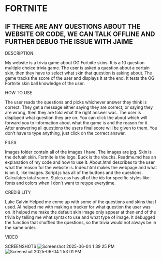 # FORTNITE
## IF THERE ARE ANY QUESTIONS ABOUT THE WEBSITE OR CODE, WE CAN TALK OFFLINE AND FURTHER DEBUG THE ISSUE WITH JAIME

DESCRIPTION

My website is a trivia game about OG Fortnite skins. It is a 10 question multiple choice trivia game. The user is asked a question about a certain skin, then they have to select what skin that question is asking about. The game tracks the score of the user and displays it at the end. It tests the OG Fortnite skin ball knowledge of the user.

HOW TO USE

The user reads the questions and picks whichever answer they think is correct. They get a message either saying they are correct, or saying they are wrong, then they are told what the right answer was. The user is displayed what question they are on. You can click the about which will forward you to information about what the game is and the reason for it. After answering all questions the users final score will be given to them. You don't have to type anything, just click on the correct answer.

FILES

Images folder contain all of the images I have. The images are jpg. Skin is the defualt skin. Fortnite is the logo. Buck is the vbucks.
Readme.md has an explanation of my code and how to use it.
About.html describes to the user what the reason for the website is.
Index.html makes the webpage and what is on it, like images.
Script.js has all of the buttons and the questions. Calculates total score.
Styles.css has all of the ids for specific styles like fonts and colors when I don't want to retype everytime.

CREDIBILITY

Luke Calvin Helped me come up with some of the questions and skins that I used.
AI helped me with making a tracker for what question the user was on. It helped me make the default skin image only appear at then end of the trivia by telling me what syntax to use and what type of image. It debugged the function that shuffled the questions, so the trivia would not always be in the same order.

VIDEO

SCREENSHOTS
![Screenshot 2025-06-04 1 39 25 PM](https://github.com/user-attachments/assets/971e3476-9b45-434d-8952-9f79193f89a4)
![Screenshot 2025-06-04 1 53 01 PM](https://github.com/user-attachments/assets/478ba4ea-c3d7-405b-ae9d-7b90475b41ed)
